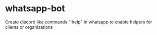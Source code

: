 # whatsapp-bot
Create discord like commands "!help" in whatsapp to enable helpers for clients or organizations
